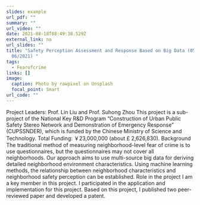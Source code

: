 ```yaml
---
slides: example
url_pdf: ""
summary: ""
url_video: ""
date: 2021-08-18T08:49:38.529Z
external_link: na
url_slides: ""
title: "Safety Perception Assessment and Response Based on Big Data (05/2018 to
  06/2021) "
tags:
  - Fearofcrime
links: []
image:
  caption: Photo by rawpixel on Unsplash
  focal_point: Smart
url_code: ""
---
```

Project Leaders: Prof. Lin Liu and Prof. Suhong Zhou
This project is a sub-project of the National Key R&D Program “Construction of Urban Public Safety Stereo Network and Demonstration of Emergency Response” (CUPSSNDER), which is funded by the Chinese Ministry of Science and Technology. Total Funding: ￥23,000,000 (about £ 2,626,830). 
Background
The traditional method of measuring neighborhood-level fear of crime is to use questionnaires, but the questionnaires may not cover all neighborhoods. Our approach aims to use multi-source big data for deriving detailed neighborhood environment characteristics. Using machine learning methods, the relationship between neighborhood characteristics and neighborhood safety perception can be established.
Role in the project
I am a key member in this project. I participated in the application and implementation for this project. Based on this project, I published two peer-reviewed paper and developed a patent.